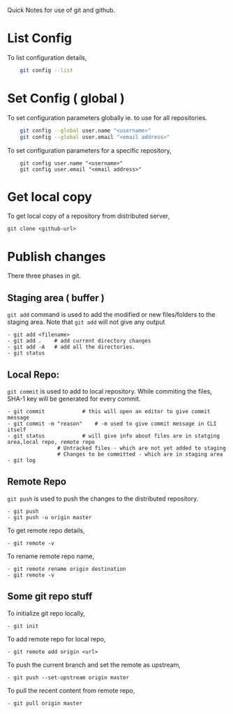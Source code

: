 Quick Notes for use of git and github.

# List Config
To list configuration details,
```bash
	git config --list
```

# Set Config ( global ) 
To set configuration parameters globally ie. to use for all repositories.
```bash
	git config --global user.name "<username>"
	git config --global user.email "<email address>"
```
To set configuration parameters for a specific repository,
```
	git config user.name "<username>"
	git config user.email "<email address>"
```

# Get local copy
To get local copy of a repository from distributed server, 
```
git clone <github-url>
```

# Publish changes

There three phases in git.

## Staging area ( buffer )
`git add` command is used to add the modified or new files/folders to the staging area. Note that `git add` will not give any output
```
- git add <filename>
- git add .    # add current directory changes
- git add -A   # add all the directories. 
- git status
```

## Local Repo:
 `git commit` is used to add to local repository. While commiting the files, SHA-1 key will be generated for every commit.
```
- git commit  			# this will open an editor to give commit message
- git commit -m "reason"	# -m used to give commit message in CLI itself
- git status			# will give info about files are in statging area,local repo, remote repo
				# Untracked files - which are not yet added to staging
				# Changes to be committed - which are in staging area
- git log
```

## Remote Repo
`git push` is used to push the changes to the distributed repository.
```
- git push 
- git push -u origin master
```

To get remote repo details,
```
- git remote -v
```

To rename remote repo name,
```
- git remote rename origin destination
- git remote -v
```

## Some git repo stuff
To initialize git repo locally,
```
- git init 
```
To add remote repo for local repo,
```
- git remote add origin <url>
```
To push the current branch and set the remote as upstream,
```
- git push --set-upstream origin master
```
To pull the recent content from remote repo,
```
- git pull origin master
```
